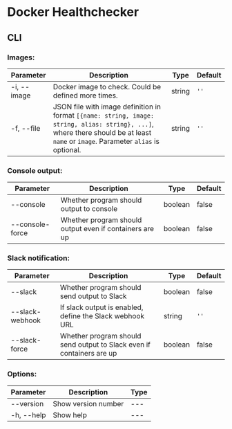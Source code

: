 # Docker Healthchecker

## CLI

### Images:
| Parameter | Description | Type | Default |
| ---- | ----------- | ---- | ---- |
| -i, --image | Docker image to check. Could be defined more times. | string | `''` |
| -f, --file | JSON file with image definition in format `[{name: string, image: string, alias: string}, ...]`, where there should be at least `name` or `image`. Parameter `alias` is optional. | string | `''` |

### Console output:
| Parameter | Description | Type | Default |
| ---- | ----------- | ---- | ----- |
| --console | Whether program should output to console | boolean | false |
| --console-force | Whether program should output even if containers are up | boolean | false |

### Slack notification:
| Parameter | Description | Type | Default |
| ---- | ----------- | ---- | ----- |
| --slack | Whether program should send output to Slack | boolean | false |
| --slack-webhook | If slack output is enabled, define the Slack webhook URL | string | `''` |
| --slack-force | Whether program should send output to Slack even if containers are up | boolean | false

### Options:
| Parameter | Description | Type |
| ---- | ----------- | ---- |
| --version | Show version number | --- |
| -h, --help | Show help | --- |